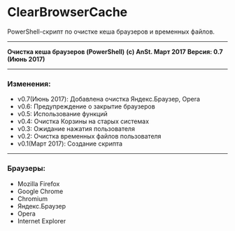 # ClearBrowserCache

PowerShell-скрипт по очистке кеша браузеров и временных файлов.

***

**Очистка кеша браузеров (PowerShell)**
**(c) AnSt. Март 2017**
**Версия: 0.7 (Июнь 2017)**

***

### Изменения:
* v0.7(Июнь 2017):	Добавлена очистка Яндекс.Браузер, Opera
* v0.6:	Предупреждение о закрытие браузеров
* v0.5:	Использование функций
* v0.4:	Очистка Корзины на старых системах
* v0.3:	Ожидание нажатия пользователя
* v0.2:	Очистка временных файлов пользователя
* v0.1(Март 2017):	Создание скрипта

***

### Браузеры:
* Mozilla Firefox
* Google Chrome
* Chromium
* Яндекс.Браузер
* Opera
* Internet Explorer
